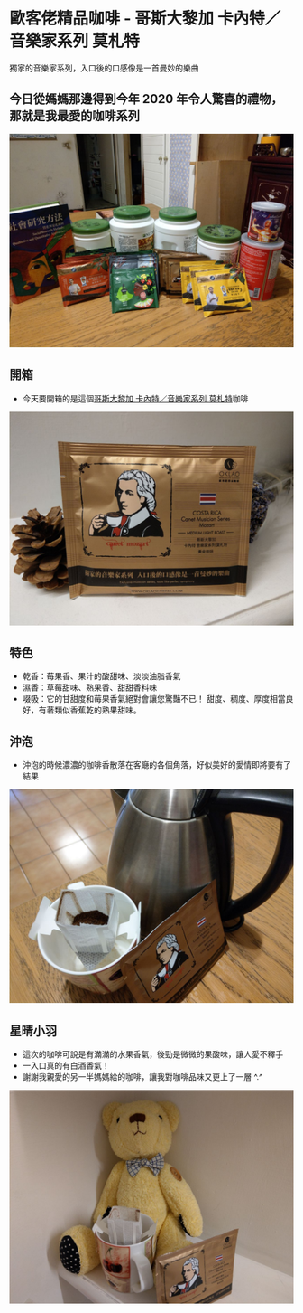 # 歐客佬精品咖啡 - 哥斯大黎加 卡內特／音樂家系列 莫札特
 獨家的音樂家系列，入口後的口感像是一首曼妙的樂曲

## 今日從媽媽那邊得到今年 2020 年令人驚喜的禮物，那就是我最愛的咖啡系列

![All](../images/000/000-000_All.jpg)

## 開箱
- 今天要開箱的是這個[哥斯大黎加 卡內特／音樂家系列 莫札特](https://www.oklaocoffee.com/coffee/Njc/detail)咖啡

![COSTA RICA Canet, Musician Series Mozart](../images/001/001-001.jpg)

## 特色
- 乾香：莓果香、果汁的酸甜味、淡淡油脂香氣
- 濕香：草莓甜味、熟果香、甜甜香料味
- 啜吸：它的甘甜度和莓果香氣絕對會讓您驚豔不已！
甜度、稠度、厚度相當良好，有著類似香蕉乾的熟果甜味。

## 沖泡
- 沖泡的時候濃濃的咖啡香散落在客廰的各個角落，好似美好的愛情即將要有了結果

![COSTA RICA Canet, Musician Series Mozart](../images/001/001-002.jpg)

## 星晴小羽
- 這次的咖啡可說是有滿滿的水果香氣，後勁是微微的果酸味，讓人愛不釋手
- 一入口真的有白酒香氣！
- 謝謝我親愛的另一半媽媽給的咖啡，讓我對咖啡品味又更上了一層 ^.^

![COSTA RICA Canet, Musician Series Mozart](../images/001/001-003.jpg)
